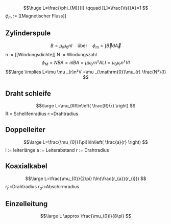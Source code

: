 $$\huge
L=\frac{\phi_{M}}{I} \qquad [L]=\frac{Vs}{A}=1
$$
$\phi_{m}$ := [[Magnetischer Fluss]]

## Zylinderspule
$$
B=\mu_{r}\mu_{0}nI \quad \text{über} \quad \phi_{m}=\int \vec{B}d\vec{A}
$$
n := [[Windungsdichte]]
N := Windungszahl
$$
\phi_{M}=NBA=nlBA=\mu \mu_{0}rn²ALI=\mu_0\mu_{r}n²VI
$$
$$\large
\implies L=\mu \mu _{r}n²V =\mu _{\mathrm{0}}\mu_{r} \frac{N²}{l}
$$
## Draht schleife
$$\large
L=\mu_0R\ln\left( \frac{R}{r} \right)
$$
R:= Schelifenradius r:=Drahtradius

## Doppelleiter
$$\large
L=\frac{\mu_{0}}{\pi}l\ln\left( \frac{a}{r} \right)
$$
l := leiterlänge a := Leiterabstand r := Drahtradius

## Koaxialkabel
$$\large
L=\frac{\mu_{0}}{2\pi} l\ln(\frac{r_{a}}{r_{i}})
$$
$r_{i}$:=Drahtradius $r_{a}$:=Abschirmradius

## Einzelleitung
$$\large
L \approx \frac{\mu_{0}l}{8\pi}
$$

 